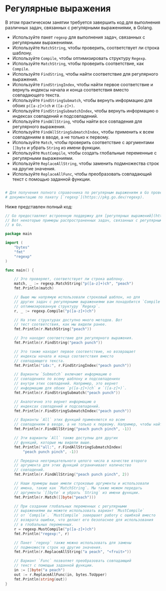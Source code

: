 # Регулярные выражения

В этом практическом занятии требуется завершить код для выполнения различных задач, связанных с регулярными выражениями, в Golang.

- Используйте пакет `regexp` для выполнения задач, связанных с регулярными выражениями.
- Используйте `MatchString`, чтобы проверить, соответствует ли строка шаблону.
- Используйте `Compile`, чтобы оптимизировать структуру `Regexp`.
- Используйте `MatchString`, чтобы проверить соответствие, как `Compile`.
- Используйте `FindString`, чтобы найти соответствие для регулярного выражения.
- Используйте `FindStringIndex`, чтобы найти первое соответствие и вернуть индексы начала и конца соответствия вместо совпадающего текста.
- Используйте `FindStringSubmatch`, чтобы вернуть информацию для обоих `p([a-z]+)ch` и `([a-z]+)`.
- Используйте `FindStringSubmatchIndex`, чтобы вернуть информацию о индексах совпадений и подсовпадений.
- Используйте `FindAllString`, чтобы найти все совпадения для регулярного выражения.
- Используйте `FindAllStringSubmatchIndex`, чтобы применить к всем совпадениям в вводе, а не только к первому.
- Используйте `Match`, чтобы проверить соответствие с аргументами `[]byte` и убрать `String` из имени функции.
- Используйте `MustCompile`, чтобы создать глобальные переменные с регулярными выражениями.
- Используйте `ReplaceAllString`, чтобы заменить подмножества строк на другие значения.
- Используйте `ReplaceAllFunc`, чтобы преобразовать совпадающий текст с помощью заданной функции.

```sh

# Для получения полного справочника по регулярным выражениям в Go проверьте
# документацию по пакету [`regexp`](https://pkg.go.dev/regexp).
```

Ниже представлен полный код:

```go
// Go предоставляет встроенную поддержку для [регулярных выражений](https://en.wikipedia.org/wiki/Regular_expression).
// Вот некоторые примеры распространенных задач, связанных с регулярными выражениями
// в Go.

package main

import (
	"bytes"
	"fmt"
	"regexp"
)

func main() {

	// Это проверяет, соответствует ли строка шаблону.
	match, _ := regexp.MatchString("p([a-z]+)ch", "peach")
	fmt.Println(match)

	// Выше мы напрямую использовали строковый шаблон, но для
	// других задач с регулярными выражениями вам понадобится `Compile`
	// оптимизированную структуру `Regexp`.
	r, _ := regexp.Compile("p([a-z]+)ch")

	// На этих структурах доступно много методов. Вот
	// тест соответствия, как мы видели ранее.
	fmt.Println(r.MatchString("peach"))

	// Это находит соответствие для регулярного выражения.
	fmt.Println(r.FindString("peach punch"))

	// Это также находит первое соответствие, но возвращает
	// индексы начала и конца соответствия вместо
	// совпадающего текста.
	fmt.Println("idx:", r.FindStringIndex("peach punch"))

	// Варианты `Submatch` включают информацию о
	// совпадениях по всему шаблону и подсовпадениях
	// внутри этих совпадений. Например, это вернет
	// информацию для обоих `p([a-z]+)ch` и `([a-z]+)`.
	fmt.Println(r.FindStringSubmatch("peach punch"))

	// Аналогично это вернет информацию о
	// индексах совпадений и подсовпадений.
	fmt.Println(r.FindStringSubmatchIndex("peach punch"))

	// Варианты `All` этих функций применяются ко всем
	// совпадениям в вводе, а не только к первому. Например, чтобы найти все совпадения для регулярного выражения.
	fmt.Println(r.FindAllString("peach punch pinch", -1))

	// Эти варианты `All` также доступны для других
	// функций, которые мы видели выше.
	fmt.Println("all:", r.FindAllStringSubmatchIndex(
		"peach punch pinch", -1))

	// Передача неотрицательного целого числа в качестве второго
	// аргумента для этих функций ограничивает количество
	// совпадений.
	fmt.Println(r.FindAllString("peach punch pinch", 2))

	// Наши примеры выше имели строковые аргументы и использовали
	// имена, такие как `MatchString`. Мы также можем передать
	// аргументы `[]byte` и убрать `String` из имени функции.
	fmt.Println(r.Match([]byte("peach")))

	// При создании глобальных переменных с регулярными
	// выражениями вы можете использовать вариант `MustCompile`
	// от `Compile`. `MustCompile` завершает работу с ошибкой вместо
	// возврата ошибки, что делает его безопаснее для использования
	// в глобальных переменных.
	r = regexp.MustCompile("p([a-z]+)ch")
	fmt.Println("regexp:", r)

	// Пакет `regexp` также можно использовать для замены
	// подмножеств строк на другие значения.
	fmt.Println(r.ReplaceAllString("a peach", "<fruit>"))

	// Вариант `Func` позволяет преобразовать совпадающий
	// текст с помощью заданной функции.
	in := []byte("a peach")
	out := r.ReplaceAllFunc(in, bytes.ToUpper)
	fmt.Println(string(out))
}

```
